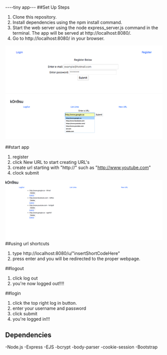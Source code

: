 ----tiny app---
##Set Up Steps
01. Clone this repository.
02. Install dependencies using the npm install command.
03. Start the web server using the node express_server.js command in the terminal. The app will be served at http://localhost:8080/.
04. Go to http://localhost:8080/ in your browser.

!["Register"](https://github.com/MockAnon/TinyApp/blob/master/docs/ScreenShot1.png)
!["Creating URL"](https://github.com/MockAnon/TinyApp/blob/master/docs/ScreenShot2.png)

##start app
01. register
02. click New URL to start creating URL's
03. create url starting with "http://" such as "http://www.youtube.com"
04. clock submit

!["View URLs"](https://github.com/MockAnon/TinyApp/blob/master/docs/ScreenShot3.png)
##using url shortcuts
01. type http://localhost:8080/u/"insertShortCodeHere"
02. press enter and you will be redirected to the proper webpage.

##logout
01. click log out
02. you're now logged out!!!!

##login
01. click the top right log in button.
02. enter your username and password
03. click submit
04. you're logged in!!!

## Dependencies
-Node.js
-Express
-EJS
-bcrypt
-body-parser
-cookie-session
-Bootstrap